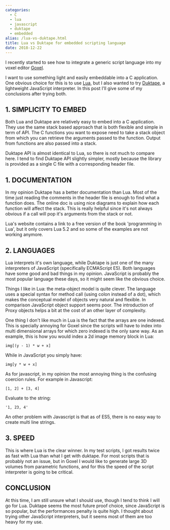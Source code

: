 ```yaml
---
categories:
  - C
  - lua
  - javascript
  - duktape
  - embedded
alias: /lua-vs-duktape.html
title: Lua vs Duktape for embedded scripting language
date: 2018-12-22
---
```



I recently started to see how to integrate a generic script language into
my voxel editor [Goxel].

I want to use something light and easily embeddable into a C application.  One
obvious choice for this is to use [Lua], but I also wanted to try [Duktape],
a lightweight JavaScript interpreter.  In this post I'll give some of my
conclusions after trying both.

## 1. SIMPLICITY TO EMBED

Both Lua and Duktape are relatively easy to embed into a C application.  They
use the same stack based approach that is both flexible and simple in term of
API.  The C functions you want to expose need to take a stack object from
which you can retrieve the arguments passed to the function.  Output from
functions are also passed into a stack.

Duktape API is almost identical to Lua, so there is not much to compare here.
I tend to find Duktape API slightly simpler, mostly because the library
is provided as a single C file with a corresponding header file.


## 1. DOCUMENTATION

In my opinion Duktape has a better documentation than Lua.  Most of the time
just reading the comments in the header file is enough to find what a
function does.  The online doc is using nice diagrams to explain how each
function will affect the stack.  This is really helpful since it's not always
obvious if a call will pop it's arguments from the stack or not.

Lua's website contains a link to a free version of the book 'programming in
Lua', but it only covers Lua 5.2 and so some of the examples are not working
anymore.


## 2. LANGUAGES

Lua interprets it's own language, while Duktape is just one of the many
interpreters of JavaScript (specifically ECMAScript E5).  Both languages have
some good and bad things in my opinion.  JavaScript is probably the most
popular language these days, so it might seem like the obvious choice.

Things I like in Lua: the meta-object model is quite clever.  The language
uses a special syntax for method call (using colon instead of a dot),
which makes the conceptual model of objects very natural and flexible.  In
comparison JavaScript object support seems poor.  The introduction of Proxy
objects helps a bit at the cost of an other layer of complexity.

One thing I don't like much in Lua is the fact that the arrays are one indexed.
This is specially annoying for Goxel since the scripts will have to index into
multi dimensional arrays for which zero indexed is the only sane way.  As an
example, this is how you would index a 2d image memory block in Lua:

    img[(y - 1) * w + x]

While in JavaScript you simply have:

    img[y * w + x]


As for javascript, in my opinion the most annoying thing is the confusing
coercion rules.  For example in Javascript:

    [1, 2] + [3, 4]

Evaluate to the string:

    '1, 23, 4'

An other problem with Javascript is that as of ES5, there is no easy
way to create multi line strings.


## 3. SPEED

This is where Lua is the clear winner.  In my test scripts, I got results twice
as fast with Lua than what I get with duktape.  For most scripts that is
probably not an issue, but in Goxel I would like to generate large 3D volumes
from parametric functions, and for this the speed of the script interpreter
is going to be critical.


## CONCLUSION

At this time, I am still unsure what I should use, though I tend to think I
will go for Lua.  Duktape seems the most future proof choice, since JavaScript
is so popular, but the performances penalty is quite high.  I thought about
trying other JavaScript interpreters, but it seems most of them are too
heavy for my use.


[Goxel]: https://guillaumechereau.github.io/goxel/
[Lua]: https://www.lua.org/
[Duktape]: https://www.duktape.org/
